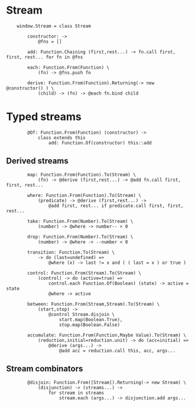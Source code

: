 # Stream

		
		window.Stream = class Stream
	
			constructor: ->
				@fns = []
			
			add: Function.Chaining (first,rest...) -> fn.call first, first, rest... for fn in @fns
			
			each: Function.From(Function) \
				(fn) -> @fns.push fn
			
			derive: Function.From(Function).Returning(-> new @constructor() ) \
				(child) -> (fn) -> @each fn.bind child
			

# Typed streams

			
			@Of: Function.From(Function) (constructor) ->
				class extends this
					add: Function.Of(constructor) this::add
					

## Derived streams

			
			map: Function.From(Function).To(Stream) \
				(fn) -> @derive (first,rest...) -> @add fn.call first, first, rest...
			
			where: Function.From(Function).To(Stream) \
				(predicate) -> @derive (first,rest...) ->
					@add first, rest... if predicate.call first, first, rest...
			
			take: Function.From(Number).To(Stream) \
				(number) -> @where -> number-- > 0
			
			drop: Function.From(Number).To(Stream) \
				(number) -> @where -> --number < 0
			
			transition: Function.To(Stream) \
				-> do (last=undefined) =>
					@where (x) -> last != x and ( ( last = x ) or true )
					
			control: Function.From(Stream).To(Stream) \
				(control) -> do (active=true) =>
					control.each Function.Of(Boolean) (state) -> active = state
					@where -> active
					
			between: Function.From(Stream,Stream).To(Stream) \
				(start,stop) ->
					@control Stream.disjoin \
						start.map(Boolean.True),
						stop.map(Boolean.False)
						
			accumulate: Function.From(Function,Maybe Value).To(Stream) \
				(reduction,initial=reduction.unit) -> do (acc=initial) =>
					@derive (args...) ->
						@add acc = reduction.call this, acc, args...
						

## Stream combinators

			
			@disjoin: Function.From([Stream]).Returning(-> new Stream) \
				(disjunction) -> (streams...) ->
					for stream in streams
						stream.each (args...) -> disjunction.add args...
					
